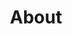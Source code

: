 ---
layout: redirect
title: About
permalink: /about/
redirect_to: https://github.com/FelisDiligens
---